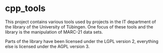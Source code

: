 # cpp_tools

This project contains various tools used by projects in the IT department of
the library of the University of Tübingen.  One focus of these tools and the
library is the manipulation of MARC-21 data sets.

Parts of the library have been licensed under the LGPL version 2, everything else
is licensed under the AGPL version 3.
